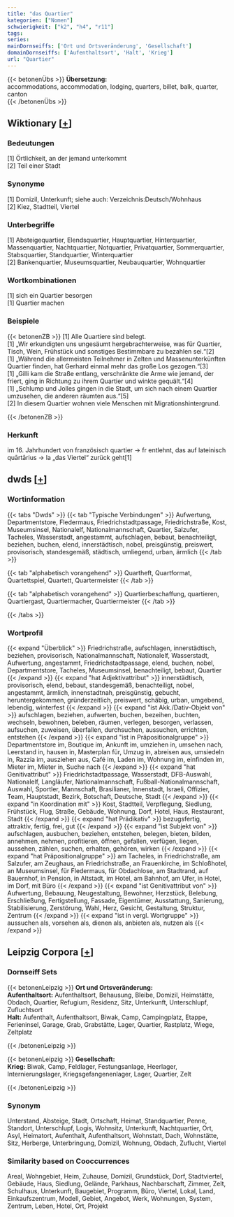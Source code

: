 ```yaml
---
title: "das Quartier"
kategorien: ["Nomen"]
schwierigkeit: ["k2", "h4", "r11"]
tags:
series:
mainDornseiffs: ['Ort und Ortsveränderung', 'Gesellschaft']
domainDornseiffs: ['Aufenthaltsort', 'Halt', 'Krieg']
url: "Quartier"
---
```


{{< betonenÜbs >}}
**Übersetzung:**  
accommodations, accommodation, lodging, quarters, billet, balk, quarter, canton  
{{< /betonenÜbs >}}

## Wiktionary [[+](https://de.wiktionary.org/wiki/Quartier)]

### Bedeutungen
[1] Örtlichkeit, an der jemand unterkommt  
[2] Teil einer Stadt  

### Synonyme
[1] Domizil, Unterkunft; siehe auch: Verzeichnis:Deutsch/Wohnhaus  
[2] Kiez, Stadtteil, Viertel  

### Unterbegriffe
[1] Absteigequartier, Elendsquartier, Hauptquartier, Hinterquartier, Massenquartier, Nachtquartier, Notquartier, Privatquartier, Sommerquartier, Stabsquartier, Standquartier, Winterquartier  
[2] Bankenquartier, Museumsquartier, Neubauquartier, Wohnquartier  

### Wortkombinationen
[1] sich ein Quartier besorgen  
[1] Quartier machen  

### Beispiele
{{< betonenZB >}}
[1] Alle Quartiere sind belegt.  
[1] „Wir erkundigten uns ungesäumt hergebrachterweise, was für Quartier, Tisch, Wein, Frühstück und sonstiges Bestimmbare zu bezahlen sei.“[2]  
[1] „Während die allermeisten Teilnehmer in Zelten und Massenunterkünften Quartier finden, hat Gerhard einmal mehr das große Los gezogen.“[3]  
[1] „Gilli kam die Straße entlang, verschränkte die Arme wie jemand, der friert, ging in Richtung zu ihrem Quartier und winkte gequält.“[4]  
[1] „Schlump und Jolles gingen in die Stadt, um sich nach einem Quartier umzusehen, die anderen räumten aus.“[5]  
[2] In diesem Quartier wohnen viele Menschen mit Migrationshintergrund.  

{{< /betonenZB >}}
### Herkunft
im 16. Jahrhundert von französisch quartier → fr entlehnt, das auf lateinisch quārtārius → la „das Viertel“ zurück geht[1]  



## dwds [[+](https://www.dwds.de/wb/Quartier)]

### Wortinformation
{{< tabs "Dwds" >}}
{{< tab "Typische Verbindungen" >}}
Aufwertung, Departmentstore, Fledermaus, Friedrichstadtpassage, Friedrichstraße, Kost, Museumsinsel, Nationalelf, Nationalmannschaft, Quartier, Salzufer, Tacheles, Wasserstadt, angestammt, aufschlagen, bebaut, benachteiligt, beziehen, buchen, elend, innerstädtisch, nobel, preisgünstig, preiswert, provisorisch, standesgemäß, städtisch, umliegend, urban, ärmlich
{{< /tab >}}

{{< tab "alphabetisch vorangehend" >}}
Quartheft, Quartformat, Quartettspiel, Quartett, Quartermeister
{{< /tab >}}

{{< tab "alphabetisch vorangehend" >}}
Quartierbeschaffung, quartieren, Quartiergast, Quartiermacher, Quartiermeister
{{< /tab >}}

{{< /tabs >}}

### Wortprofil
{{< expand "Überblick" >}} Friedrichstraße, aufschlagen, innerstädtisch, beziehen, provisorisch, Nationalmannschaft, Nationalelf, Wasserstadt, Aufwertung, angestammt, Friedrichstadtpassage, elend, buchen, nobel, Departmentstore, Tacheles, Museumsinsel, benachteiligt, bebaut, Quartier {{< /expand >}}
{{< expand "hat Adjektivattribut" >}} innerstädtisch, provisorisch, elend, bebaut, standesgemäß, benachteiligt, nobel, angestammt, ärmlich, innenstadtnah, preisgünstig, gebucht, heruntergekommen, gründerzeitlich, preiswert, schäbig, urban, umgebend, lebendig, winterfest {{< /expand >}}
{{< expand "ist Akk./Dativ-Objekt von" >}} aufschlagen, beziehen, aufwerten, buchen, bezeihen, buchten, wechseln, bewohnen, beleben, räumen, verlegen, besorgen, verlassen, aufsuchen, zuweisen, überfallen, durchsuchen, aussuchen, errichten, entstehen {{< /expand >}}
{{< expand "ist in Präpositionalgruppe" >}} Departmentstore im, Boutique im, Ankunft im, umziehen in, umsehen nach, Leerstand in, hausen in, Masterplan für, Umzug in, abreisen aus, umsiedeln in, Razzia im, ausziehen aus, Café im, Laden im, Wohnung im, einfinden im, Mieter im, Mieter in, Suche nach {{< /expand >}}
{{< expand "hat Genitivattribut" >}} Friedrichstadtpassage, Wasserstadt, DFB-Auswahl, Nationalelf, Langläufer, Nationalmannschaft, Fußball-Nationalmannschaft, Auswahl, Sportler, Mannschaft, Brasilianer, Innenstadt, Israeli, Offizier, Team, Hauptstadt, Bezirk, Botschaft, Deutsche, Stadt {{< /expand >}}
{{< expand "in Koordination mit" >}} Kost, Stadtteil, Verpflegung, Siedlung, Frühstück, Flug, Straße, Gebäude, Wohnung, Dorf, Hotel, Haus, Restaurant, Stadt {{< /expand >}}
{{< expand "hat Prädikativ" >}} bezugsfertig, attraktiv, fertig, frei, gut {{< /expand >}}
{{< expand "ist Subjekt von" >}} aufschlagen, ausbuchen, beziehen, entstehen, belegen, bieten, bilden, annehmen, nehmen, profitieren, öffnen, gefallen, verfügen, liegen, aussehen, zählen, suchen, erhalten, gehören, wirken {{< /expand >}}
{{< expand "hat Präpositionalgruppe" >}} am Tacheles, in Friedrichstraße, am Salzufer, am Zeughaus, an Friedrichstraße, an Frauenkirche, im Schloßhotel, an Museumsinsel, für Fledermaus, für Obdachlose, am Stadtrand, auf Bauernhof, in Pension, in Altstadt, im Hotel, am Bahnhof, am Ufer, in Hotel, im Dorf, mit Büro {{< /expand >}}
{{< expand "ist Genitivattribut von" >}} Aufwertung, Bebauung, Neugestaltung, Bewohner, Herzstück, Belebung, Erschließung, Fertigstellung, Fassade, Eigentümer, Ausstattung, Sanierung, Stabilisierung, Zerstörung, Wahl, Herz, Gesicht, Gestaltung, Struktur, Zentrum {{< /expand >}}
{{< expand "ist in vergl. Wortgruppe" >}} aussuchen als, vorsehen als, dienen als, anbieten als, nutzen als {{< /expand >}}

## Leipzig Corpora [[+](https://corpora.uni-leipzig.de/en/res?word=Quartier&corpusId=deu_newscrawl-public_2018)]

### Dornseiff Sets
{{< betonenLeipzig >}}
**Ort und Ortsveränderung:**  
**Aufenthaltsort:** Aufenthaltsort, Behausung, Bleibe, Domizil, Heimstätte, Obdach, Quartier, Refugium, Residenz, Sitz, Unterkunft, Unterschlupf, Zufluchtsort  
**Halt:** Aufenthalt, Aufenthaltsort, Biwak, Camp, Campingplatz, Etappe, Ferieninsel, Garage, Grab, Grabstätte, Lager, Quartier, Rastplatz, Wiege, Zeltplatz  

{{< /betonenLeipzig >}}


{{< betonenLeipzig >}}
**Gesellschaft:**  
**Krieg:** Biwak, Camp, Feldlager, Festungsanlage, Heerlager, Internierungslager, Kriegsgefangenenlager, Lager, Quartier, Zelt  

{{< /betonenLeipzig >}}

### Synonym
Unterstand, Absteige, Stadt, Ortschaft, Heimat, Standquartier, Penne, Standort, Unterschlupf, Logis, Wohnsitz, Unterkunft, Nachtquartier, Ort, Asyl, Heimatort, Aufenthalt, Aufenthaltsort, Wohnstatt, Dach, Wohnstätte, Sitz, Herberge, Unterbringung, Domizil, Wohnung, Obdach, Zuflucht, Viertel


### Similarity based on Cooccurrences
Areal, Wohngebiet, Heim, Zuhause, Domizil, Grundstück, Dorf, Stadtviertel, Gebäude, Haus, Siedlung, Gelände, Parkhaus, Nachbarschaft, Zimmer, Zelt, Schulhaus, Unterkunft, Baugebiet, Programm, Büro, Viertel, Lokal, Land, Einkaufszentrum, Modell, Gebiet, Angebot, Werk, Wohnungen, System, Zentrum, Leben, Hotel, Ort, Projekt

